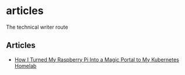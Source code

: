 # articles
The technical writer route

## Articles

- [How I Turned My Raspberry Pi Into a Magic Portal to My Kubernetes Homelab](homelab_tailscale_article.md)

